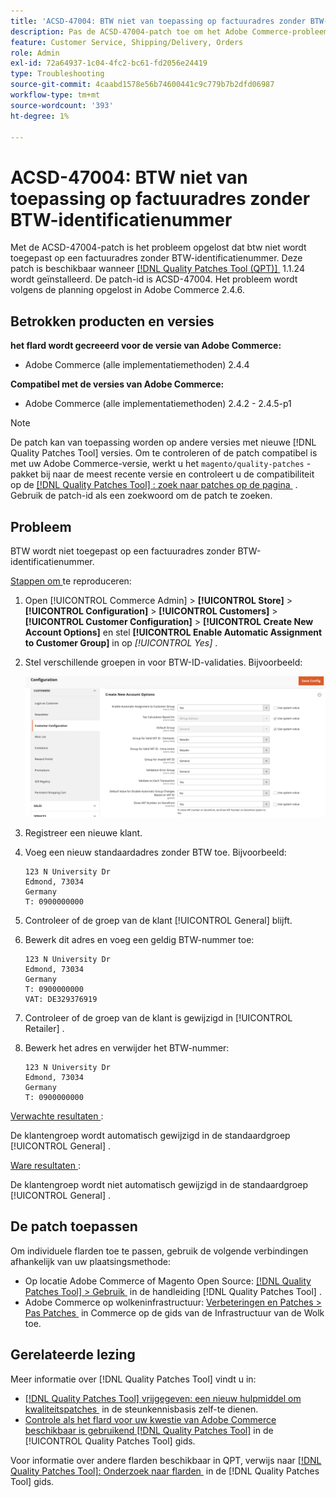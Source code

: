 ```yaml
---
title: 'ACSD-47004: BTW niet van toepassing op factuuradres zonder BTW-identificatienummer'
description: Pas de ACSD-47004-patch toe om het Adobe Commerce-probleem op te lossen dat BTW niet wordt geheven op een factuuradres zonder BTW-identificatienummer.
feature: Customer Service, Shipping/Delivery, Orders
role: Admin
exl-id: 72a64937-1c04-4fc2-bc61-fd2056e24419
type: Troubleshooting
source-git-commit: 4caabd1578e56b74600441c9c779b7b2dfd06987
workflow-type: tm+mt
source-wordcount: '393'
ht-degree: 1%

---
```


# ACSD-47004: BTW niet van toepassing op factuuradres zonder BTW-identificatienummer

Met de ACSD-47004-patch is het probleem opgelost dat btw niet wordt toegepast op een factuuradres zonder BTW-identificatienummer. Deze patch is beschikbaar wanneer [[!DNL Quality Patches Tool (QPT)] &#x200B;](https://experienceleague.adobe.com/nl/docs/commerce-operations/tools/quality-patches-tool/quality-patches-tool-to-self-serve-quality-patches) 1.1.24 wordt geïnstalleerd. De patch-id is ACSD-47004. Het probleem wordt volgens de planning opgelost in Adobe Commerce 2.4.6.

## Betrokken producten en versies

**het flard wordt gecreeerd voor de versie van Adobe Commerce:**

* Adobe Commerce (alle implementatiemethoden) 2.4.4

**Compatibel met de versies van Adobe Commerce:**

* Adobe Commerce (alle implementatiemethoden) 2.4.2 - 2.4.5-p1

>[!NOTE]
>
>De patch kan van toepassing worden op andere versies met nieuwe [!DNL Quality Patches Tool] versies. Om te controleren of de patch compatibel is met uw Adobe Commerce-versie, werkt u het `magento/quality-patches` -pakket bij naar de meest recente versie en controleert u de compatibiliteit op de [[!DNL Quality Patches Tool] : zoek naar patches op de pagina &#x200B;](https://experienceleague.adobe.com/tools/commerce-quality-patches/index.html?lang=nl-NL) . Gebruik de patch-id als een zoekwoord om de patch te zoeken.

## Probleem

BTW wordt niet toegepast op een factuuradres zonder BTW-identificatienummer.

<u> Stappen om </u> te reproduceren:

1. Open [!UICONTROL Commerce Admin] > **[!UICONTROL Store]** > **[!UICONTROL Configuration]** > **[!UICONTROL Customers]** > **[!UICONTROL Customer Configuration]** > **[!UICONTROL Create New Account Options]** en stel **[!UICONTROL Enable Automatic Assignment to Customer Group]** in op *[!UICONTROL Yes]* .
1. Stel verschillende groepen in voor BTW-ID-validaties. Bijvoorbeeld:

   ![&#x200B; de bevestiging van identiteitskaart van de BTW interface die configuratieopties voor belastingbevestiging toont &#x200B;](/help/assets/tools/vat-id-validations.png)

1. Registreer een nieuwe klant.
1. Voeg een nieuw standaardadres zonder BTW toe. Bijvoorbeeld:

   ```
   123 N University Dr
   Edmond, 73034
   Germany
   T: 0900000000
   ```

1. Controleer of de groep van de klant [!UICONTROL General] blijft.
1. Bewerk dit adres en voeg een geldig BTW-nummer toe:

   ```
   123 N University Dr
   Edmond, 73034
   Germany
   T: 0900000000
   VAT: DE329376919
   ```

1. Controleer of de groep van de klant is gewijzigd in [!UICONTROL Retailer] .
1. Bewerk het adres en verwijder het BTW-nummer:

   ```
   123 N University Dr
   Edmond, 73034
   Germany
   T: 0900000000
   ```

<u> Verwachte resultaten </u>:

De klantengroep wordt automatisch gewijzigd in de standaardgroep [!UICONTROL General] .

<u> Ware resultaten </u>:

De klantengroep wordt niet automatisch gewijzigd in de standaardgroep [!UICONTROL General] .

## De patch toepassen

Om individuele flarden toe te passen, gebruik de volgende verbindingen afhankelijk van uw plaatsingsmethode:

* Op locatie Adobe Commerce of Magento Open Source: [[!DNL Quality Patches Tool] > Gebruik &#x200B;](/help/tools/quality-patches-tool/usage.md) in de handleiding [!DNL Quality Patches Tool] .
* Adobe Commerce op wolkeninfrastructuur: [&#x200B; Verbeteringen en Patches > Pas Patches &#x200B;](https://experienceleague.adobe.com/docs/commerce-cloud-service/user-guide/develop/upgrade/apply-patches.html?lang=nl-NL) in Commerce op de gids van de Infrastructuur van de Wolk toe.

## Gerelateerde lezing

Meer informatie over [!DNL Quality Patches Tool] vindt u in:

* [[!DNL Quality Patches Tool]  vrijgegeven: een nieuw hulpmiddel om kwaliteitspatches &#x200B;](https://experienceleague.adobe.com/nl/docs/commerce-operations/tools/quality-patches-tool/quality-patches-tool-to-self-serve-quality-patches) in de steunkennisbasis zelf-te dienen.
* [&#x200B; Controle als het flard voor uw kwestie van Adobe Commerce beschikbaar is gebruikend  [!DNL Quality Patches Tool]](/help/tools/quality-patches-tool/patches-available-in-qpt/check-patch-for-magento-issue-with-magento-quality-patches.md) in de [!UICONTROL Quality Patches Tool] gids.


Voor informatie over andere flarden beschikbaar in QPT, verwijs naar [[!DNL Quality Patches Tool]: Onderzoek naar flarden &#x200B;](https://experienceleague.adobe.com/tools/commerce-quality-patches/index.html?lang=nl-NL) in de [!DNL Quality Patches Tool] gids.
